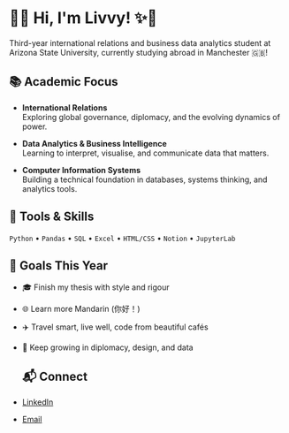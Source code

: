 # 🌸✨ Hi, I'm Livvy! ✨🌸
Third-year international relations and business data analytics student at Arizona State University, currently studying abroad in Manchester 🇬🇧!

## 📚 Academic Focus

- **International Relations**  
  Exploring global governance, diplomacy, and the evolving dynamics of power.

- **Data Analytics & Business Intelligence**  
  Learning to interpret, visualise, and communicate data that matters.

- **Computer Information Systems**  
  Building a technical foundation in databases, systems thinking, and analytics tools.

## 🧰 Tools & Skills

`Python` • `Pandas` • `SQL` • `Excel` • `HTML/CSS` • `Notion` • `JupyterLab`

## 🎯 Goals This Year
 
- 🎓 Finish my thesis with style and rigour  
- 🌐 Learn more Mandarin (你好！)  
- ✈️ Travel smart, live well, code from beautiful cafés  
- 🧠 Keep growing in diplomacy, design, and data

  ## 📬 Connect

- [LinkedIn](https://linkedin.com/in/osduncan)  
- [Email](mailto:osduncan@asu.edu) 

<!---
osduncan/osduncan is a ✨ special ✨ repository because its `README.md` (this file) appears on your GitHub profile.
You can click the Preview link to take a look at your changes.
--->
